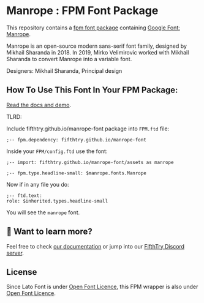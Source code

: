 # Manrope : FPM Font Package

This repository contains a [fpm font package](https://fpm.dev/featured/fonts/) containing [Google Font: 
Manrope](https://fonts.google.com/specimen/maprope/about).

Manrope is an open-source modern sans-serif font family, designed by Mikhail Sharanda in 2018. In 2019, Mirko Velimirovic worked with Mikhail Sharanda to convert Manrope into a variable font.

Designers: Mikhail Sharanda, Principal design

## How To Use This Font In Your FPM Package:

[Read the docs and demo](https://fifthtry.github.io/manrope-font).

TLRD:

Include fifthtry.github.io/manrope-font package into `FPM.ftd` file:

```ftd
;-- fpm.dependency: fifthtry.github.io/manrope-font
```

Inside your `FPM/config.ftd` use the font:

```ftd
;-- import: fifthtry.github.io/manrope-font/assets as manrope

;-- fpm.type.headline-small: $manrope.fonts.Manrope
```

Now if in any file you do:

```ftd
;-- ftd.text:
role: $inherited.types.headline-small
```

You will see the `manrope` font.

## 👀 Want to learn more?

Feel free to check [our documentation](https://fpm.dev/) or jump into our [FifthTry Discord 
server](https://discord.gg/bucrdvptYd).

## License

Since Lato Font is under [Open Font Licence](https://fonts.google.com/specimen/Manrope/about?query=manrope), this FPM wrapper is also
under [Open Font Licence](LICENSE).





